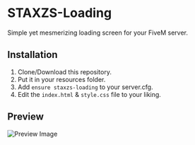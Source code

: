 # STAXZS-Loading

Simple yet mesmerizing loading screen for your FiveM server.

## Installation

1. Clone/Download this repository.
2. Put it in your resources folder.
3. Add `ensure staxzs-loading` to your server.cfg.
4. Edit the `index.html` & `style.css` file to your liking.

## Preview
![Preview Image](https://media.discordapp.net/attachments/1277287871018963056/1277287871442718722/Screenshot_2024-08-25_at_17.17.36.png?ex=66dc7087&is=66db1f07&hm=c31bd99732dab3c547619cfb9f6ca671b6fca5513b4110c4ff156435c4886e14&=&format=webp&quality=lossless&width=1933&height=1005)